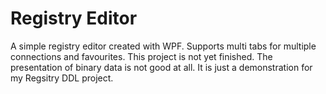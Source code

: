 # Registry Editor

A simple registry editor created with WPF. Supports multi tabs for multiple connections and favourites.
This project is not yet finished. The presentation of binary data is not good at all. It is just a demonstration for my Regsitry DDL project.
